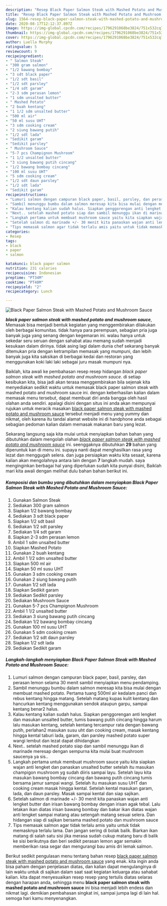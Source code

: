 ```yaml
---
description: "Resep Black Paper Salmon Steak with Mashed Potato and Mushroom Sauce Lezat"
title: "Resep Black Paper Salmon Steak with Mashed Potato and Mushroom Sauce Lezat"
slug: 1564-resep-black-paper-salmon-steak-with-mashed-potato-and-mushroom-sauce-lezat
date: 2020-08-17T12:12:37.897Z
image: https://img-global.cpcdn.com/recipes/1796291068be3824/751x532cq70/black-paper-salmon-steak-with-mashed-potato-and-mushroom-sauce-foto-resep-utama.jpg
thumbnail: https://img-global.cpcdn.com/recipes/1796291068be3824/751x532cq70/black-paper-salmon-steak-with-mashed-potato-and-mushroom-sauce-foto-resep-utama.jpg
cover: https://img-global.cpcdn.com/recipes/1796291068be3824/751x532cq70/black-paper-salmon-steak-with-mashed-potato-and-mushroom-sauce-foto-resep-utama.jpg
author: Luella Murphy
ratingvalue: 5
reviewcount: 9
recipeingredient:
- " Salmon Steak"
- "300 gram salmon"
- "1/2 bawang bombay"
- "3 sdt black paper"
- "1/2 sdt basil"
- "1/2 sdt parsley"
- "1/4 sdt garam"
- "2-3 sdm perasan lemon"
- "1 sdm unsalted butter"
- " Mashed Potato"
- "2 buah kentang"
- "1 1/2 sdm unsalted butter"
- "500 ml air"
- "50 ml susu UHT"
- "3 sdm cooking cream"
- "2 siung bawang putih"
- "1/2 sdt lada"
- "Sedikit garam"
- "Sedikit parsley"
- " Mushroom Sauce"
- "5-7 pcs Champignon Mushroom"
- "1 1/2 unsalted butter"
- "3 siung bawang putih cincang"
- "1/2 bawang bombay cincang"
- "100 ml susu UHT"
- "5 sdm cooking cream"
- "1/2 sdt daun parsley"
- "1/2 sdt lada"
- "Sedikit garam"
recipeinstructions:
- "Lumuri salmon dengan campuran black paper, basil, parsley, dan perasan lemon selama 30 menit sambil menyiapkan menu pendamping."
- "Sambil menunggu bumbu dalam salmon meresap kita bisa mulai dengan membuat mashed potato. Pertama tuang 500ml air kedalam panci dan rebus kentang hingga matang. Setelah matang kupas kulit kentang dan hancurkan kentang menggunakan sendok ataupun garpu, sampai kentang benar2 halus."
- "Kalau kentang kalian sudah halus. Siapkan penggorengan anti lengket dan masukan unsalted butter, tumis bawang putih cincang hingga harum lalu masukan kentang, setelah kentang tercampur rata dengan bawang putih, perlahan2 masukan susu uht dan cooking cream, masak kentang hingga kental taburi lada, garam, dan parsley mashed potato super wangi lembut dan lezat dapat dihidangkan"
- "Next.. setelah mashed potato siap dan sambil menunggu ikan di marinade meresap dengan sempurna kita mulai buat mushroom saucenya ya sis.."
- "Langkah pertama untuk membuat mushroom sauce yaitu kita siapkan wajan anti lengket dan panaskan unsalted butter setelah itu masukan champigon mushroom yg sudah diiris sampai layu. Setelah layu kita masukan bawang bombay cincang dan bawang putih cincang tumis bersama jamur sampai wangi. Setelah itu masukan susu UHT dan cooking cream masak hingga kental. Setelah kental masukan garam, lada, dan daun parsley. Masak sampai kental dan siap sajikan."
- "Setelah salmon di marinade +/- 30 menit kita panaskan wajan anti lengket butter dan irisan bawang bombay dengan irisan agak tebal. Lalu letakan ikan diatas irisan bawang bombay dan bakar ikan diatas wajan anti lengket sampai matang atau setengah matang sesuai selera. Dan hidangan siap di sajikan bersama mashed potato dan mushroom sauce"
- "Tips memasak salmon agar tidak terlalu amis yaitu untuk tidak memasknya terlalu lama. Dan jangan sering di bolak balik. Biarkan ikan matang di salah satu sisi jika merasa sudah cukup matang baru di balik ke sisi berikutnya dan beri sedikit perasan lemon agar semakin memberikan rasa segar dan mengurangi bau amis dri lemak salmon."
categories:
- Resep
tags:
- black
- paper
- salmon

katakunci: black paper salmon 
nutrition: 231 calories
recipecuisine: Indonesian
preptime: "PT34M"
cooktime: "PT40M"
recipeyield: "2"
recipecategory: Lunch

---
```



![Black Paper Salmon Steak with Mashed Potato and Mushroom Sauce](https://img-global.cpcdn.com/recipes/1796291068be3824/751x532cq70/black-paper-salmon-steak-with-mashed-potato-and-mushroom-sauce-foto-resep-utama.jpg)

<b><i>black paper salmon steak with mashed potato and mushroom sauce</i></b>, Memasak bisa menjadi bentuk kegiatan yang menggembirakan dilakukan oleh berbagai komunitas. tidak hanya para perempuan, sebagian pria juga banyak juga yang senang dengan kegemaran ini. walau hanya untuk sekedar seru seruan dengan sahabat atau memang sudah menjadi kesukaan dalam dirinya. tidak asing lagi dalam dunia chef sekarang banyak ditemukan pria dengan ketrampilan memasak yang mumpuni, dan lebih banyak juga kita saksikan di berbagai kedai dan restoran yang menggunakan koki laki laki sebagai juru masak mumpuni nya.

Baiklah, kita awali ke pembahasan resep resep hidangan <i>black paper salmon steak with mashed potato and mushroom sauce</i>. di setiap kesibukan kita, bisa jadi akan terasa menggembirakan bila sejenak kita menyediakan sedikit waktu untuk memasak black paper salmon steak with mashed potato and mushroom sauce ini. dengan keberhasilan kalian dalam memasak menu tersebut, dapat membuat diri anda bangga oleh hasil olahan anda sendiri. apalagi disini dengan situs ini anda akan mempunyai rujukan untuk meracik masakan <u>black paper salmon steak with mashed potato and mushroom sauce</u> tersebut menjadi menu yang yummy dan nikmat, oleh karena itu tandai alamat website ini di handphone anda sebagai sebagian pedoman kalian dalam memasak makanan baru yang lezat.




Sekarang langsung saja kita mulai untuk menyiapkan bahan bahan yang dibutuhkan dalam mengolah olahan <u><i>black paper salmon steak with mashed potato and mushroom sauce</i></u> ini. seenggaknya dibutuhkan <b>29</b> bahan yang diperuntuk kan di menu ini. supaya nanti dapat menghasilkan rasa yang lezat dan menggugah selera. dan juga persiapkan waktu kita sesaat, karena kalian akan mengolahnya antara lain dengan <b>7</b> langkah mudah. saya menginginkan berbagai hal yang diperlukan sudah kita punyai disini, Baiklah mari kita awali dengan melihat dulu bahan bahan berikut ini.

<!--inarticleads1-->

##### Komposisi dan bumbu yang dibutuhkan dalam menyiapkan Black Paper Salmon Steak with Mashed Potato and Mushroom Sauce:

1. Gunakan  Salmon Steak
1. Sediakan 300 gram salmon
1. Siapkan 1/2 bawang bombay
1. Sediakan 3 sdt black paper
1. Siapkan 1/2 sdt basil
1. Sediakan 1/2 sdt parsley
1. Sediakan 1/4 sdt garam
1. Siapkan 2-3 sdm perasan lemon
1. Ambil 1 sdm unsalted butter
1. Siapkan  Mashed Potato
1. Gunakan 2 buah kentang
1. Ambil 1 1/2 sdm unsalted butter
1. Siapkan 500 ml air
1. Siapkan 50 ml susu UHT
1. Gunakan 3 sdm cooking cream
1. Gunakan 2 siung bawang putih
1. Gunakan 1/2 sdt lada
1. Siapkan Sedikit garam
1. Sediakan Sedikit parsley
1. Sediakan  Mushroom Sauce
1. Gunakan 5-7 pcs Champignon Mushroom
1. Ambil 1 1/2 unsalted butter
1. Sediakan 3 siung bawang putih cincang
1. Sediakan 1/2 bawang bombay cincang
1. Gunakan 100 ml susu UHT
1. Gunakan 5 sdm cooking cream
1. Sediakan 1/2 sdt daun parsley
1. Siapkan 1/2 sdt lada
1. Sediakan Sedikit garam




<!--inarticleads2-->

##### Langkah-langkah menyiapkan Black Paper Salmon Steak with Mashed Potato and Mushroom Sauce:

1. Lumuri salmon dengan campuran black paper, basil, parsley, dan perasan lemon selama 30 menit sambil menyiapkan menu pendamping.
1. Sambil menunggu bumbu dalam salmon meresap kita bisa mulai dengan membuat mashed potato. Pertama tuang 500ml air kedalam panci dan rebus kentang hingga matang. Setelah matang kupas kulit kentang dan hancurkan kentang menggunakan sendok ataupun garpu, sampai kentang benar2 halus.
1. Kalau kentang kalian sudah halus. Siapkan penggorengan anti lengket dan masukan unsalted butter, tumis bawang putih cincang hingga harum lalu masukan kentang, setelah kentang tercampur rata dengan bawang putih, perlahan2 masukan susu uht dan cooking cream, masak kentang hingga kental taburi lada, garam, dan parsley mashed potato super wangi lembut dan lezat dapat dihidangkan
1. Next.. setelah mashed potato siap dan sambil menunggu ikan di marinade meresap dengan sempurna kita mulai buat mushroom saucenya ya sis..
1. Langkah pertama untuk membuat mushroom sauce yaitu kita siapkan wajan anti lengket dan panaskan unsalted butter setelah itu masukan champigon mushroom yg sudah diiris sampai layu. Setelah layu kita masukan bawang bombay cincang dan bawang putih cincang tumis bersama jamur sampai wangi. Setelah itu masukan susu UHT dan cooking cream masak hingga kental. Setelah kental masukan garam, lada, dan daun parsley. Masak sampai kental dan siap sajikan.
1. Setelah salmon di marinade +/- 30 menit kita panaskan wajan anti lengket butter dan irisan bawang bombay dengan irisan agak tebal. Lalu letakan ikan diatas irisan bawang bombay dan bakar ikan diatas wajan anti lengket sampai matang atau setengah matang sesuai selera. Dan hidangan siap di sajikan bersama mashed potato dan mushroom sauce
1. Tips memasak salmon agar tidak terlalu amis yaitu untuk tidak memasknya terlalu lama. Dan jangan sering di bolak balik. Biarkan ikan matang di salah satu sisi jika merasa sudah cukup matang baru di balik ke sisi berikutnya dan beri sedikit perasan lemon agar semakin memberikan rasa segar dan mengurangi bau amis dri lemak salmon.




Berikut sedikit pengulasan menu tentang bahan resep <u>black paper salmon steak with mashed potato and mushroom sauce</u> yang enak. kita ingin anda bisa paham dengan penjelasan diatas, dan kalian dapat mengulanginya di lain waktu untuk di sajikan dalam saat saat kegiatan keluarga atau sahabat kalian. kita dapat menyesuaikan resep resep yang tertulis diatas selaras dengan harapan anda, sehingga menu <b>black paper salmon steak with mashed potato and mushroom sauce</b> ini bisa menjadi lebih endess dan nikmat lagi. demikian pembahasan singkat ini, sampai jumpa lagi di lain hal. semoga hari kamu menyenangkan.
